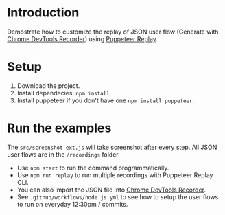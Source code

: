 # Introduction

Demostrate how to customize the replay of JSON user flow (Generate with [Chrome DevTools Recorder](https://goo.gle/devtools-recorder)) using [Puppeteer Replay](https://goo.gle/puppeteer-replay).

# Setup

1. Download the project.
1. Install dependecies: `npm install`.
1. Install puppeteer if you don't have one `npm install puppeteer`.

# Run the examples

The `src/screenshot-ext.js` will take screenshot after every step. All JSON user flows are in the `/recordings` folder.

- Use `npm start` to run the command programmatically.
- Use `npm run replay` to run multiple recordings with Puppeteer Replay CLI.
- You can also import the JSON file into [Chrome DevTools Recorder](https://goo.gle/devtools-recorder).
- See `.github/workflows/node.js.yml` to see how to setup the user flows to run on everyday 12:30pm / commits.

